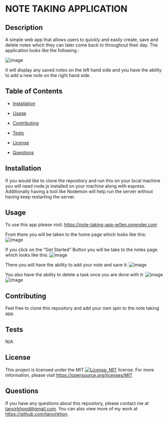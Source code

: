 # NOTE TAKING APPLICATION

## Description 
A simple web app that allows users to quickly and easliy create, save and delete notes which they can later come back to throughout their day. The application looks like the following :

![image](https://user-images.githubusercontent.com/119143763/222590739-1bb2bc85-61e8-46da-881d-365c742fc307.png)

It will display any saved notes on the left hand side and you have the ability to add a new note on the right hand side. 

## Table of Contents
    
* [Installation](#installation) 
    
* [Usage](#usage) 
    
* [Contributing](#contributing) 
    
* [Tests](#tests) 
    
* [License](#license) 
    
* [Questions](#questions)
    

## Installation 
If you would like to clone the repository and run this on your local machine you will need node.js installed on your machine along with express. Additionally having a tool like Nodemon will help run the server without having keep restarting the server. 
    
## Usage
To use this app please visit: https://note-taking-app-w0en.onrender.com

From there you will be taken to the home page which looks like this:
![image](https://user-images.githubusercontent.com/119143763/222630092-b5f46e5b-c11c-420a-bb24-ee8db217a60d.png)

If you click on the "Get Started" Button you will be take to the notes page which looks like this:
![image](https://user-images.githubusercontent.com/119143763/222630200-f85d28cf-71f7-4055-b4c0-898c7727f2cc.png)

There you will have the ability to add your note and save it:
![image](https://user-images.githubusercontent.com/119143763/222630338-d981a865-1def-49ca-ab61-66a80b038ceb.png)

You also have the ability to delete a task once you are done with it: 
![image](https://user-images.githubusercontent.com/119143763/222630428-9c16d6b9-a576-43de-9ea8-0a58fce5a1f6.png)
![image](https://user-images.githubusercontent.com/119143763/222630460-a3d5e631-71ae-46b0-86ad-1b0194f123f9.png)

    
## Contributing 
Feel free to clone this repository and add your own spin to the note taking app.
    
## Tests 
N/A

## License
This project is licensed under the MIT [![License: MIT](https://img.shields.io/badge/License-MIT-yellow.svg)](https://opensource.org/licenses/MIT) license. For more information, please visit https://opensource.org/licenses/MIT
    
## Questions
If you have any questions about this repository, please contact me at tanvirkhond@gmail.com. You can also view more of my work at https://github.com/tanvirkhon.
